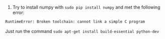 
1. Try to install numpy with ```sudo pip install numpy``` and met the following error:
```bash
RuntimeError: Broken toolchain: cannot link a simple C program
```
Just run the command ```sudo apt-get install build-essential python-dev```
